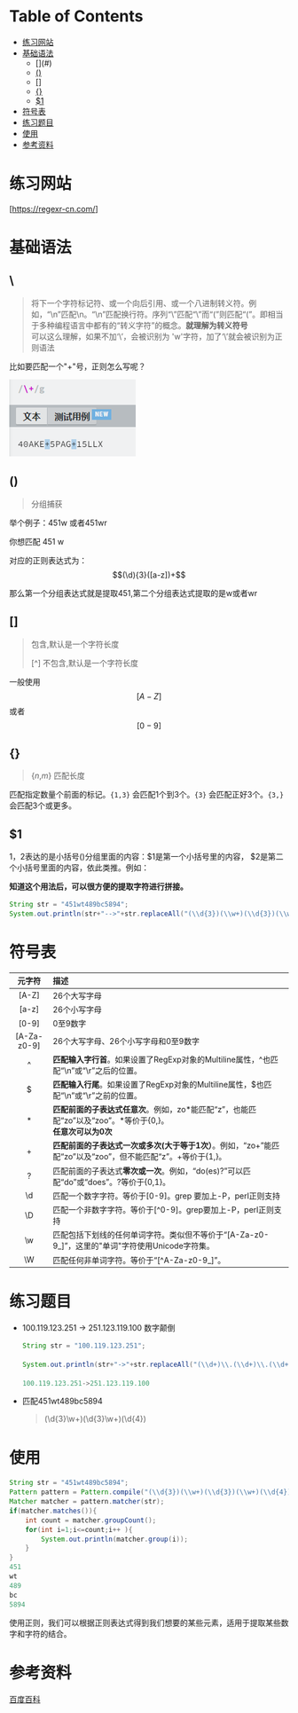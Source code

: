 # Table of Contents

* [练习网站](#练习网站)
* [基础语法](#基础语法)
  * [\](#)
  * [()](#-1)
  * [[]](#-2)
  * [{}](#-3)
  * [$1](#1)
* [符号表](#符号表)
* [练习题目](#练习题目)
* [使用](#使用)
* [参考资料](#参考资料)


# 练习网站

[https://regexr-cn.com/]

# 基础语法

## \

> 将下一个字符标记符、或一个向后引用、或一个八进制转义符。例如，“\\n”匹配\n。“\n”匹配换行符。序列“\\”匹配“\”而“\(”则匹配“(”。即相当于多种编程语言中都有的“转义字符”的概念。**就理解为转义符号**<br/>可以这么理解，如果不加‘\’，会被识别为 'w'字符，加了‘\’就会被识别为正则语法

比如要匹配一个"+"号，正则怎么写呢？

![image-20220115153209652](.images/image-20220115153209652.png)





## ()

>  分组捕获

举个例子：451w 或者451wr

你想匹配 451 w

 对应的正则表达式为：$$(\d){3}([a-z])+$$

那么第一个分组表达式就是提取451,第二个分组表达式提取的是w或者wr



## []

> 包含,默认是一个字符长度
>
> [^] 不包含,默认是一个字符长度

一般使用$$[A-Z]$$或者$$[0-9]$$



## {}

> {*n*,*m*}  匹配长度

匹配指定数量个前面的标记。`{1,3}` 会匹配1个到3个。`{3}` 会匹配正好3个。`{3,}` 会匹配3个或更多。



## $1 

$1，$2表达的是小括号()分组里面的内容：$1是第一个小括号里的内容，    $2是第二个小括号里面的内容，依此类推。例如：



**知道这个用法后，可以很方便的提取字符进行拼接。**

```java
String str = "451wt489bc5894";
System.out.println(str+"-->"+str.replaceAll("(\\d{3})(\\w+)(\\d{3})(\\w+)(\\d{4})","$5/$4+$3+$2+$1"));
```





# 符号表




| 元字符 | 描述                                       |
| :----: | :----------------------------------------------------------- |
| [A-Z] | 26个大写字母 |
| [a-z] | 26个小写字母 |
| [0-9] | 0至9数字 |
| [A-Za-z0-9] | 26个大写字母、26个小写字母和0至9数字 |
| ^ | **匹配输入字行首**。如果设置了RegExp对象的Multiline属性，^也匹配“\n”或“\r”之后的位置。 |
| $    | **匹配输入行尾**。如果设置了RegExp对象的Multiline属性，$也匹配“\n”或“\r”之前的位置。 |
| *    | **匹配前面的子表达式任意次**。例如，zo*能匹配“z”，也能匹配“zo”以及“zoo”。*等价于{0,}。<br/>**任意次可以为0次** |
| +    | **匹配前面的子表达式一次或多次(大于等于1次）**。例如，“zo+”能匹配“zo”以及“zoo”，但不能匹配“z”。+等价于{1,}。 |
| ? | 匹配前面的子表达式**零次或一次**。例如，“do(es)?”可以匹配“do”或“does”。?等价于{0,1}。 |
| \d | 匹配一个数字字符。等价于[0-9]。grep 要加上-P，perl正则支持 |
| \D | 匹配一个非数字字符。等价于[^0-9]。grep要加上-P，perl正则支持 |
| \w | 匹配包括下划线的任何单词字符。类似但不等价于“[A-Za-z0-9_]”，这里的"单词"字符使用Unicode字符集。 |
| \W | 匹配任何非单词字符。等价于“[^A-Za-z0-9_]”。 |





# 练习题目

+  100.119.123.251 -> 251.123.119.100 数字颠倒

   ```java
   String str = "100.119.123.251";
   
   System.out.println(str+"->"+str.replaceAll("(\\d+)\\.(\\d+)\\.(\\d+)\\.(\\d+)","$4.$3.$2.$1"));
   
   100.119.123.251->251.123.119.100
   ```

+  匹配451wt489bc5894

   > (\d{3}\w+)(\d{3}\w+)(\d{4})

   



# 使用

```java
String str = "451wt489bc5894";
Pattern pattern = Pattern.compile("(\\d{3})(\\w+)(\\d{3})(\\w+)(\\d{4})");
Matcher matcher = pattern.matcher(str);
if(matcher.matches()){
    int count = matcher.groupCount();
    for(int i=1;i<=count;i++ ){
        System.out.println(matcher.group(i));
    }
}
451
wt
489
bc
5894

```

使用正则，我们可以根据正则表达式得到我们想要的某些元素，适用于提取某些数字和字符的结合。



# 参考资料 

[百度百科](https://baike.baidu.com/item/%E6%AD%A3%E5%88%99%E8%A1%A8%E8%BE%BE%E5%BC%8F/1700215)

